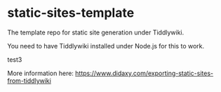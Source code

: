 # static-sites-template
The template repo for static site generation under Tiddlywiki.

You need to have Tiddlywiki installed under Node.js for this to work.

test3

More information here: https://www.didaxy.com/exporting-static-sites-from-tiddlywiki
